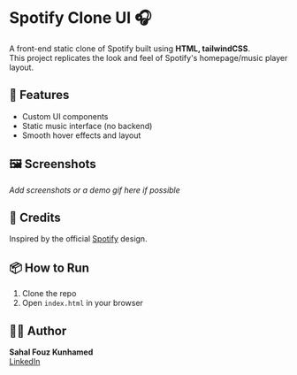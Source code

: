 # Spotify Clone UI 🎧

A front-end static clone of Spotify built using **HTML,   tailwindCSS**.  
This project replicates the look and feel of Spotify's homepage/music player layout.

## 🚀 Features

- Custom UI components
- Static music interface (no backend)
- Smooth hover effects and layout

## 🖼️ Screenshots

_Add screenshots or a demo gif here if possible_

## 🙌 Credits

Inspired by the official [Spotify](https://spotify.com) design.

## 📦 How to Run

1. Clone the repo
2. Open `index.html` in your browser

## 🧑‍💻 Author

**Sahal Fouz Kunhamed**  
[LinkedIn](http://linkedin.com/in/sahal-fouz-kunhamed-819235320)
